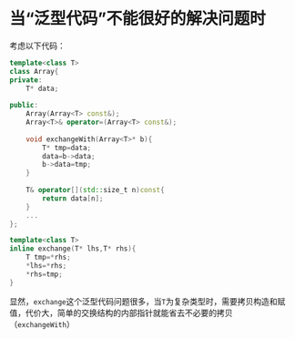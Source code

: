 # 当“泛型代码”不能很好的解决问题时

考虑以下代码：

```cpp
template<class T>
class Array{
private:
	T* data;
    
public:
    Array(Array<T> const&);
    Array<T>& operator=(Array<T> const&);
    
    void exchangeWith(Array<T>* b){
        T* tmp=data;
        data=b->data;
        b->data=tmp;
    }
    
    T& operator[](std::size_t n)const{
        return data[n];
    }
    ...
};

template<class T>
inline exchange(T* lhs,T* rhs){
    T tmp=*rhs;
    *lhs=*rhs;
    *rhs=tmp;
}
```

显然，`exchange`这个泛型代码问题很多，当`T`为复杂类型时，需要拷贝构造和赋值，代价大，简单的交换结构的内部指针就能省去不必要的拷贝（`exchangeWith`）